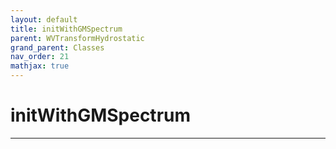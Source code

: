 ```yaml
---
layout: default
title: initWithGMSpectrum
parent: WVTransformHydrostatic
grand_parent: Classes
nav_order: 21
mathjax: true
---
```


#  initWithGMSpectrum




---

